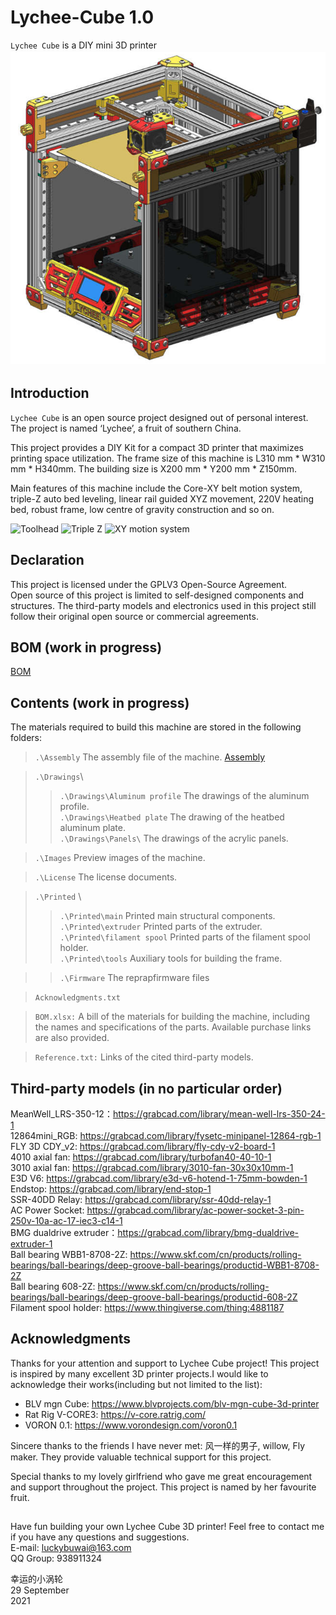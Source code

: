 # Lychee-Cube 1.0
`Lychee Cube` is a DIY mini 3D printer \
![Image of Lychee Cube](https://github.com/luckybuwai/Lychee-Cube-3D-Printer/blob/fce545dcdf4365625f5fdb4eb0ec2d2606440931/Images/Cover%20image.jpg)

## Introduction
`Lychee Cube` is an open source project designed out of personal interest. \
The project is named ‘Lychee’, a fruit of southern China. 

This project provides a DIY Kit for a compact 3D printer that maximizes printing space utilization. The frame size of this machine is L310 mm * W310 mm * H340mm. The building size is X200 mm * Y200 mm * Z150mm. 

Main features of this machine include the Core-XY belt motion system, triple-Z auto bed leveling, linear rail guided XYZ movement, 220V heating bed, robust frame, low centre of gravity construction and so on.

![Toolhead](https://github.com/luckybuwai/Lychee-Cube-3D-Printer/blob/0713d044404f9e294ff2a63b0ced504fb6dca420/Images/Toolhead2.bmp) 
![Triple Z](https://github.com/luckybuwai/Lychee-Cube-3D-Printer/blob/0713d044404f9e294ff2a63b0ced504fb6dca420/Images/triple%20Z%20axis%20bed%20leveling.bmp) 
![XY motion system](https://github.com/luckybuwai/Lychee-Cube-3D-Printer/blob/0713d044404f9e294ff2a63b0ced504fb6dca420/Images/XY%20motion%20system.bmp) 

  
## Declaration
This project is licensed under the GPLV3 Open-Source Agreement. \
Open source of this project is limited to self-designed components and structures. The third-party models and electronics used in this project still follow their original open source or commercial agreements.


## BOM (work in progress)
[BOM](https://github.com/luckybuwai/Lychee-Cube-3D-Printer/blob/931138cb11c8285abbf8e22e45236c732e7351a9/BOM.xlsx)



## Contents (work in progress)
The materials required to build this machine are stored in the following folders:

>`.\Assembly` The assembly file of the machine. [Assembly](https://github.com/luckybuwai/Lychee-Cube-3D-Printer/blob/a50b316dc72a5c2cda73f2b95c605d006fdd450b/assembly.txt)

>`.\Drawings`\
>>`.\Drawings\Aluminum profile` The drawings of the aluminum profile.\
>>`.\Drawings\Heatbed plate` The drawing of the heatbed aluminum plate.\
>>`.\Drawings\Panels\` The drawings of the acrylic panels.

>`.\Images` Preview images of the machine.

>`.\License` The license documents.

>`.\Printed` \
>>`.\Printed\main` Printed main structural components.\
>>`.\Printed\extruder` Printed parts of the extruder.\
>>`.\Printed\filament spool` Printed parts of the filament spool holder.\
>>`.\Printed\tools` Auxiliary tools for building the frame.
  
>>`.\Firmware` The reprapfirmware files
  
>`Acknowledgments.txt`

>`BOM.xlsx:` A bill of the materials for building the machine, including the names and specifications of the parts. Available purchase links are also provided.

>`Reference.txt:` Links of the cited third-party models.

## Third-party models (in no particular order)
MeanWell_LRS-350-12：https://grabcad.com/library/mean-well-lrs-350-24-1 \
12864mini_RGB: https://grabcad.com/library/fysetc-minipanel-12864-rgb-1 \
FLY 3D CDY_v2: https://grabcad.com/library/fly-cdy-v2-board-1 \
4010 axial fan: https://grabcad.com/library/turbofan40-40-10-1 \
3010 axial fan: https://grabcad.com/library/3010-fan-30x30x10mm-1 \
E3D V6: https://grabcad.com/library/e3d-v6-hotend-1-75mm-bowden-1 \
Endstop: https://grabcad.com/library/end-stop-1 \
SSR-40DD Relay: https://grabcad.com/library/ssr-40dd-relay-1 \
AC Power Socket: https://grabcad.com/library/ac-power-socket-3-pin-250v-10a-ac-17-iec3-c14-1 \
BMG dualdrive extruder：https://grabcad.com/library/bmg-dualdrive-extruder-1 \
Ball bearing WBB1-8708-2Z: https://www.skf.com/cn/products/rolling-bearings/ball-bearings/deep-groove-ball-bearings/productid-WBB1-8708-2Z \
Ball bearing 608-2Z: https://www.skf.com/cn/products/rolling-bearings/ball-bearings/deep-groove-ball-bearings/productid-608-2Z \
Filament spool holder: https://www.thingiverse.com/thing:4881187

## Acknowledgments
Thanks for your attention and support to Lychee Cube project! This project is inspired by many excellent 3D printer projects.I would like to acknowledge their works(including but not limited to the list):

* BLV mgn Cube: https://www.blvprojects.com/blv-mgn-cube-3d-printer
* Rat Rig V-CORE3: https://v-core.ratrig.com/
* VORON 0.1: https://www.vorondesign.com/voron0.1

Sincere thanks to the friends I have never met: 风一样的男子, willow, Fly maker.  They provide valuable technical support for this project.

Special thanks to my lovely girlfriend who gave me great encouragement and support throughout the project. This project is named by her favourite fruit. 

##
Have fun building your own Lychee Cube 3D printer! Feel free to contact me if you have any questions and suggestions.\
E-mail: luckybuwai@163.com\
QQ Group: 938911324

幸运的小涡轮 \
29 September \
2021


